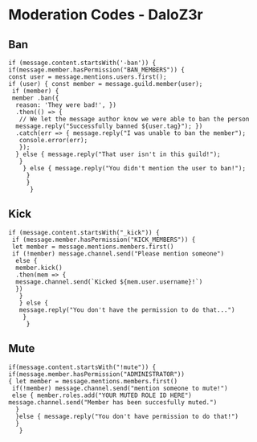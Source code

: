 
<h1 id="moderation-codes---daloz3r">Moderation Codes - DaloZ3r</h1>
<h2 id="ban">Ban</h2>
<pre class=" language-js"><code class="prism  language-js"><span class="token keyword">if</span> <span class="token punctuation">(</span>message<span class="token punctuation">.</span>content<span class="token punctuation">.</span><span class="token function">startsWith</span><span class="token punctuation">(</span><span class="token string">'-ban'</span><span class="token punctuation">)</span><span class="token punctuation">)</span> <span class="token punctuation">{</span> 
<span class="token keyword">if</span><span class="token punctuation">(</span>message<span class="token punctuation">.</span>member<span class="token punctuation">.</span><span class="token function">hasPermission</span><span class="token punctuation">(</span><span class="token string">"BAN_MEMBERS"</span><span class="token punctuation">)</span><span class="token punctuation">)</span> <span class="token punctuation">{</span> 
<span class="token keyword">const</span> user <span class="token operator">=</span> message<span class="token punctuation">.</span>mentions<span class="token punctuation">.</span>users<span class="token punctuation">.</span><span class="token function">first</span><span class="token punctuation">(</span><span class="token punctuation">)</span><span class="token punctuation">;</span>
<span class="token keyword">if</span> <span class="token punctuation">(</span>user<span class="token punctuation">)</span> <span class="token punctuation">{</span> <span class="token keyword">const</span> member <span class="token operator">=</span> message<span class="token punctuation">.</span>guild<span class="token punctuation">.</span><span class="token function">member</span><span class="token punctuation">(</span>user<span class="token punctuation">)</span><span class="token punctuation">;</span>
 <span class="token keyword">if</span> <span class="token punctuation">(</span>member<span class="token punctuation">)</span> <span class="token punctuation">{</span> 
 member <span class="token punctuation">.</span><span class="token function">ban</span><span class="token punctuation">(</span><span class="token punctuation">{</span>
  reason<span class="token punctuation">:</span> <span class="token string">'They were bad!'</span><span class="token punctuation">,</span> <span class="token punctuation">}</span><span class="token punctuation">)</span> 
  <span class="token punctuation">.</span><span class="token function">then</span><span class="token punctuation">(</span><span class="token punctuation">(</span><span class="token punctuation">)</span> <span class="token operator">=&gt;</span> <span class="token punctuation">{</span>
   <span class="token comment">// We let the message author know we were able to ban the person </span>
  message<span class="token punctuation">.</span><span class="token function">reply</span><span class="token punctuation">(</span><span class="token string">"Successfully banned ${user.tag}"</span><span class="token punctuation">)</span><span class="token punctuation">;</span> <span class="token punctuation">}</span><span class="token punctuation">)</span> 
  <span class="token punctuation">.</span><span class="token keyword">catch</span><span class="token punctuation">(</span>err <span class="token operator">=&gt;</span> <span class="token punctuation">{</span> message<span class="token punctuation">.</span><span class="token function">reply</span><span class="token punctuation">(</span><span class="token string">"I was unable to ban the member"</span><span class="token punctuation">)</span><span class="token punctuation">;</span>
   console<span class="token punctuation">.</span><span class="token function">error</span><span class="token punctuation">(</span>err<span class="token punctuation">)</span><span class="token punctuation">;</span> 
   <span class="token punctuation">}</span><span class="token punctuation">)</span><span class="token punctuation">;</span> 
  <span class="token punctuation">}</span> <span class="token keyword">else</span> <span class="token punctuation">{</span> message<span class="token punctuation">.</span><span class="token function">reply</span><span class="token punctuation">(</span><span class="token string">"That user isn't in this guild!"</span><span class="token punctuation">)</span><span class="token punctuation">;</span>
   <span class="token punctuation">}</span>
    <span class="token punctuation">}</span> <span class="token keyword">else</span> <span class="token punctuation">{</span> message<span class="token punctuation">.</span><span class="token function">reply</span><span class="token punctuation">(</span><span class="token string">"You didn't mention the user to ban!"</span><span class="token punctuation">)</span><span class="token punctuation">;</span>
     <span class="token punctuation">}</span> 
     <span class="token punctuation">}</span>
      <span class="token punctuation">}</span>
</code></pre>
<h2 id="kick">Kick</h2>
<pre class=" language-js"><code class="prism  language-js"><span class="token keyword">if</span> <span class="token punctuation">(</span>message<span class="token punctuation">.</span>content<span class="token punctuation">.</span><span class="token function">startsWith</span><span class="token punctuation">(</span><span class="token string">"_kick"</span><span class="token punctuation">)</span><span class="token punctuation">)</span> <span class="token punctuation">{</span>
 <span class="token keyword">if</span> <span class="token punctuation">(</span>message<span class="token punctuation">.</span>member<span class="token punctuation">.</span><span class="token function">hasPermission</span><span class="token punctuation">(</span><span class="token string">"KICK_MEMBERS"</span><span class="token punctuation">)</span><span class="token punctuation">)</span> <span class="token punctuation">{</span> 
 <span class="token keyword">let</span> member <span class="token operator">=</span> message<span class="token punctuation">.</span>mentions<span class="token punctuation">.</span>members<span class="token punctuation">.</span><span class="token function">first</span><span class="token punctuation">(</span><span class="token punctuation">)</span> 
 <span class="token keyword">if</span> <span class="token punctuation">(</span><span class="token operator">!</span>member<span class="token punctuation">)</span> message<span class="token punctuation">.</span>channel<span class="token punctuation">.</span><span class="token function">send</span><span class="token punctuation">(</span><span class="token string">"Please mention someone"</span><span class="token punctuation">)</span>
  <span class="token keyword">else</span> <span class="token punctuation">{</span> 
  member<span class="token punctuation">.</span><span class="token function">kick</span><span class="token punctuation">(</span><span class="token punctuation">)</span>
  <span class="token punctuation">.</span><span class="token function">then</span><span class="token punctuation">(</span>mem <span class="token operator">=&gt;</span> <span class="token punctuation">{</span> 
  message<span class="token punctuation">.</span>channel<span class="token punctuation">.</span><span class="token function">send</span><span class="token punctuation">(</span><span class="token template-string"><span class="token string">`Kicked </span><span class="token interpolation"><span class="token interpolation-punctuation punctuation">${</span>mem<span class="token punctuation">.</span>user<span class="token punctuation">.</span>username<span class="token interpolation-punctuation punctuation">}</span></span><span class="token string">!`</span></span><span class="token punctuation">)</span> 
  <span class="token punctuation">}</span><span class="token punctuation">)</span>
   <span class="token punctuation">}</span> 
   <span class="token punctuation">}</span> <span class="token keyword">else</span> <span class="token punctuation">{</span> 
   message<span class="token punctuation">.</span><span class="token function">reply</span><span class="token punctuation">(</span><span class="token string">"You don't have the permission to do that..."</span><span class="token punctuation">)</span>
    <span class="token punctuation">}</span>
     <span class="token punctuation">}</span>
</code></pre>
<h2 id="mute">Mute</h2>
<pre class=" language-js"><code class="prism  language-js"><span class="token keyword">if</span><span class="token punctuation">(</span>message<span class="token punctuation">.</span>content<span class="token punctuation">.</span><span class="token function">startsWith</span><span class="token punctuation">(</span><span class="token string">"!mute"</span><span class="token punctuation">)</span><span class="token punctuation">)</span> <span class="token punctuation">{</span>
<span class="token keyword">if</span><span class="token punctuation">(</span>message<span class="token punctuation">.</span>member<span class="token punctuation">.</span><span class="token function">hasPermission</span><span class="token punctuation">(</span><span class="token string">"ADMINISTRATOR"</span><span class="token punctuation">)</span><span class="token punctuation">)</span> 
<span class="token punctuation">{</span> <span class="token keyword">let</span> member <span class="token operator">=</span> message<span class="token punctuation">.</span>mentions<span class="token punctuation">.</span>members<span class="token punctuation">.</span><span class="token function">first</span><span class="token punctuation">(</span><span class="token punctuation">)</span>
 <span class="token keyword">if</span><span class="token punctuation">(</span><span class="token operator">!</span>member<span class="token punctuation">)</span> message<span class="token punctuation">.</span>channel<span class="token punctuation">.</span><span class="token function">send</span><span class="token punctuation">(</span><span class="token string">"mention someone to mute!"</span><span class="token punctuation">)</span> 
 <span class="token keyword">else</span> <span class="token punctuation">{</span> member<span class="token punctuation">.</span>roles<span class="token punctuation">.</span><span class="token function">add</span><span class="token punctuation">(</span><span class="token string">"YOUR MUTED ROLE ID HERE"</span><span class="token punctuation">)</span> message<span class="token punctuation">.</span>channel<span class="token punctuation">.</span><span class="token function">send</span><span class="token punctuation">(</span><span class="token string">"Member has been succesfully muted."</span><span class="token punctuation">)</span>
  <span class="token punctuation">}</span> 
  <span class="token punctuation">}</span><span class="token keyword">else</span> <span class="token punctuation">{</span> message<span class="token punctuation">.</span><span class="token function">reply</span><span class="token punctuation">(</span><span class="token string">"You don't have permission to do that!"</span><span class="token punctuation">)</span> 
  <span class="token punctuation">}</span>
   <span class="token punctuation">}</span>
</code></pre>

